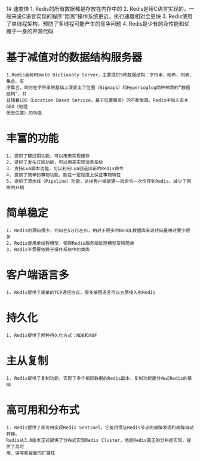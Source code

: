 1# 速度快
    1. Redis的所有数据都是存放在内存中的
    2. Redis是用C语言实现的，一般来说C语言实现的程序“距离”操作系统更近，执行速度相对会更快
    3. Redis使用了单线程架构，预防了多线程可能产生的竞争问题
    4. Redis是少有的及性能和优雅于一身的开源代码
# 基于减值对的数据结构服务器
    1.Redis全称REmote Dictionaty Server，主要提供5种数据结构：字符串、哈希、列表、集合、有
    序集合，同时在字符串的基础上演变出了位图（Bigmaps）和HyperLoglog两种神奇的“数据结构”，并
    且随着LBS（Location Based Service，基于位置服务）的不断发展，Redis中加入有关GEO（地理
    信息位置）的功能
# 丰富的功能
    1. 提供了键过期功能，可以用来实现缓存
    2. 提供了发布订阅功能，可以用来实现消息系统
    3. 支持Lua脚本功能，可以利用Lua创造出新的Redis命令
    4. 提供了简单的事物功能，能在一定程度上保证事物特性
    5. 提供了流水线（Pipeline）功能，这样客户端能建一批命令一次性传到Redis，减少了网络的开销
# 简单稳定
    1. Redis的源码很少，代码在5万行左右，相对于很多的NoSQL数据库来说代码量相对要少很多
    2. Redis使用单线程模型，使得Redis服务端处理模型变得简单
    3. Redis不需要依赖于操作系统中的类库
# 客户端语言多
    1. Redis提供了简单的TCP通信协议，很多编程语言可以方便接入到Redis
# 持久化
    1. Redis提供了两种持久化方式：RDB和AOF
# 主从复制
    1. Redis提供了复制功能，实现了多个相同数据的Redis副本，复制功能是分布式Redis的基础
# 高可用和分布式
    1. Redis提供了高可用实现Redis Sentinel，它能将保证Redis节点的故障发现和故障自动转移。
    Redis从3.0版本正式提供了分布式实现Redis Cluster，他是Redis真正的分布是实现，提供了高可
    用、读写和容量的扩展性
